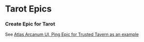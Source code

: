 # Tarot Epics

### Create Epic for Tarot

See [Atlas Arcanum UI, Ping Epic for Trusted Tavern as an example](https://github.com/JasonBristol/AtlasArcanumUI/blob/develop/src/middleware/epics/tavern/pingEpic.ts)